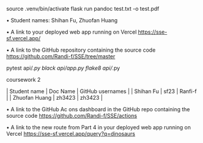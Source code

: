 source .venv/bin/activate
flask run
pandoc test.txt -o test.pdf

• Student names: Shihan Fu, Zhuofan Huang

• A link to your deployed web app running on Vercel
    https://sse-sf.vercel.app/

• A link to the GitHub repository containing the source code
    https://github.com/Randi-f/SSE/tree/master

 pytest api/*.py
 black api/app.py
 flake8 api/*.py

 coursework 2

| Student name   | Doc Name | GitHub usernames |
| Shihan Fu      | sf23     | Ranfi-f          |
| Zhuofan Huang  | zh3423   | zh3423           |

• A link to the GitHub Ac ons dashboard in the GitHub repo containing the source code
	https://github.com/Randi-f/SSE/actions
	
• A link to the new route from Part 4 in your deployed web app running on Vercel
	https://sse-sf.vercel.app/query?q=dinosaurs